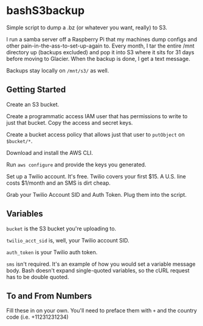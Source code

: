 # bashS3backup
Simple script to dump a .bz (or whatever you want, really) to S3.

I run a samba server off a Raspberry Pi that my machines dump configs and other pain-in-the-ass-to-set-up-again to. Every month, I tar the entire /mnt directory up (backups excluded) and pop it into S3 where it sits for 31 days before moving to Glacier. When the backup is done, I get a text message. 

Backups stay locally on `/mnt/s3/` as well. 

## Getting Started
Create an S3 bucket. 

Create a programmatic access IAM user that has permissions to write to just that bucket. Copy the access and secret keys.

Create a bucket access policy that allows just that user to `putObject` on `$bucket/*`. 

Download and install the AWS CLI. 

Run `aws configure` and provide the keys you generated. 

Set up a Twilio account. It's free. Twilio covers your first $15. A U.S. line costs $1/month and an SMS is dirt cheap.

Grab your Twilio Account SID and Auth Token. Plug them into the script. 

## Variables
`bucket` is the S3 bucket you're uploading to. 

`twilio_acct_sid` is, well, your Twilio account SID. 

`auth_token` is your Twilio auth token.

`sms` isn't required. It's an example of how you would set a variable message body. Bash doesn't expand single-quoted variables, so the cURL request has to be double quoted.

## To and From Numbers
Fill these in on your own. You'll need to preface them with `+` and the country code (i.e. +11231231234)
